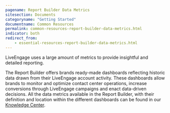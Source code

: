 ```yaml
---
pagename: Report Builder Data Metrics
sitesection: Documents
categoryname: "Getting Started"
documentname: Common Resources
permalink: common-resources-report-builder-data-metrics.html
indicator: both
redirect_from:
    - essential-resources-report-builder-data-metrics.html
---
```


LiveEngage uses a large amount of metrics to provide insightful and detailed reporting.

The Report Builder offers brands ready-made dashboards reflecting historic data drawn from their LiveEngage account activity. These dashboards allow brands to monitor and optimize contact center operations, increase conversions through LiveEngage campaigns and enact data-driven decisions. All the data metrics available in the Report Builder, with their definition and location within the different dashboards can be found in our [Knowledge Center](https://knowledge.liveperson.com/data-reporting-reporting-metrics.html).
